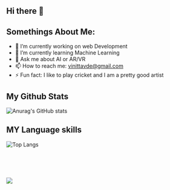 ## Hi there 👋
## Somethings About Me:

- 🔭 I’m currently working on web Development
- 🌱 I’m currently learning Machine Learning
- 💬 Ask me about AI or AR/VR
- 📫 How to reach me: vinittavde@gmail.com
- ⚡ Fun fact: I like to play cricket and I am a pretty good artist

## My Github Stats
![Anurag's GitHub stats](https://github-readme-stats.vercel.app/api?username=vinit5112&show_icons=true&theme=radical)

## MY Language skills
![Top Langs](https://github-readme-stats.vercel.app/api/top-langs/?username=vinit5112&layout=compact)


<br/>
<br/>
<br/>

![](https://komarev.com/ghpvc/?username=shahdivax)
